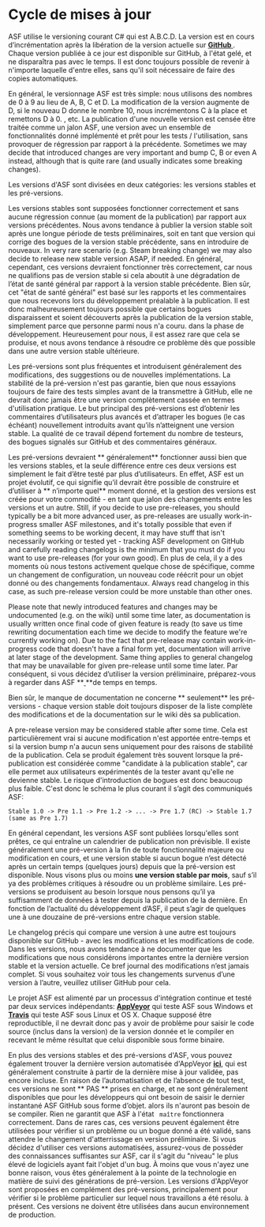 # Cycle de mises à jour

ASF utilise le versioning courant C# qui est A.B.C.D. La version est en cours d’incrémentation après la libération de la version actuelle sur **[ GitHub ](https://github.com/JustArchiNET/ArchiSteamFarm/releases)**. Chaque version publiée à ce jour est disponible sur GitHub, à l'état gelé, et ne disparaîtra pas avec le temps. Il est donc toujours possible de revenir à n'importe laquelle d'entre elles, sans qu'il soit nécessaire de faire des copies automatiques.

En général, le versionnage ASF est très simple: nous utilisons des nombres de 0 à 9 au lieu de A, B, C et D. La modification de la version augmente de D, si le nouveau D donne le nombre 10, nous incrémentons C à la place et remettons D à 0. , etc. La publication d'une nouvelle version est censée être traitée comme un jalon ASF, une version avec un ensemble de fonctionnalités donné implémenté et prêt pour les tests / l'utilisation, sans provoquer de régression par rapport à la précédente. Sometimes we may decide that introduced changes are very important and bump C, B or even A instead, although that is quite rare (and usually indicates some breaking changes).

Les versions d'ASF sont divisées en deux catégories: les versions stables et les pré-versions.

Les versions stables sont supposées fonctionner correctement et sans aucune régression connue (au moment de la publication) par rapport aux versions précédentes. Nous avons tendance à publier la version stable soit après une longue période de tests préliminaires, soit en tant que version qui corrige des bogues de la version stable précédente, sans en introduire de nouveaux. In very rare scenario (e.g. Steam breaking change) we may also decide to release new stable version ASAP, if needed. En général, cependant, ces versions devraient fonctionner très correctement, car nous ne qualifions pas de version stable si cela aboutit à une dégradation de l’état de santé général par rapport à la version stable précédente. Bien sûr, cet "état de santé général" est basé sur les rapports et les commentaires que nous recevons lors du développement préalable à la publication. Il est donc malheureusement toujours possible que certains bogues disparaissent et soient découverts après la publication de la version stable, simplement parce que personne parmi nous n'a couru. dans la phase de développement. Heureusement pour nous, il est assez rare que cela se produise, et nous avons tendance à résoudre ce problème dès que possible dans une autre version stable ultérieure.

Les pré-versions sont plus fréquentes et introduisent généralement des modifications, des suggestions ou de nouvelles implémentations. La stabilité de la pré-version n'est pas garantie, bien que nous essayions toujours de faire des tests simples avant de la transmettre à GitHub, elle ne devrait donc jamais être une version complètement cassée en termes d'utilisation pratique. Le but principal des pré-versions est d’obtenir les commentaires d’utilisateurs plus avancés et d’attraper les bogues (le cas échéant) nouvellement introduits avant qu’ils n’atteignent une version stable. La qualité de ce travail dépend fortement du nombre de testeurs, des bogues signalés sur GitHub et des commentaires généraux.

Les pré-versions devraient ** généralement** fonctionner aussi bien que les versions stables, et la seule différence entre ces deux versions est simplement le fait d’être testé par plus d’utilisateurs. En effet, ASF est un projet évolutif, ce qui signifie qu’il devrait être possible de construire et d’utiliser à ** n’importe quel** moment donné, et la gestion des versions est créée pour votre commodité - en tant que jalon des changements entre les versions et un autre. Still, if you decide to use pre-releases, you should typically be a bit more advanced user, as pre-releases are usually work-in-progress smaller ASF milestones, and it's totally possible that even if something seems to be working decent, it may have stuff that isn't necessarily working or tested yet - tracking ASF development on GitHub and carefully reading changelogs is the minimum that you must do if you want to use pre-releases (for your own good). En plus de cela, il y a des moments où nous testons activement quelque chose de spécifique, comme un changement de configuration, un nouveau code réécrit pour un objet donné ou des changements fondamentaux. Always read changelog in this case, as such pre-release version could be more unstable than other ones.

Please note that newly introduced features and changes may be undocumented (e.g. on the wiki) until some time later, as documentation is usually written once final code of given feature is ready (to save us time rewriting documentation each time we decide to modify the feature we're currently working on). Due to the fact that pre-release may contain work-in-progress code that doesn't have a final form yet, documentation will arrive at later stage of the development. Same thing applies to general changelog that may be unavailable for given pre-release until some time later. Par conséquent, si vous décidez d’utiliser la version préliminaire, préparez-vous à regarder dans ASF **[ ](https://github.com/JustArchiNET/ArchiSteamFarm/commits/master)**de temps en temps.

Bien sûr, le manque de documentation ne concerne ** seulement** les pré-versions - chaque version stable doit toujours disposer de la liste complète des modifications et de la documentation sur le wiki dès sa publication.

A pre-release version may be considered stable after some time. Cela est particulièrement vrai si aucune modification n'est apportée entre-temps et si la version bump n'a aucun sens uniquement pour des raisons de stabilité de la publication. Cela se produit également très souvent lorsque la pré-publication est considérée comme "candidate à la publication stable", car elle permet aux utilisateurs expérimentés de la tester avant qu'elle ne devienne stable. Le risque d'introduction de bogues est donc beaucoup plus faible. C'est donc le schéma le plus courant il s’agit des communiqués ASF:

```text
Stable 1.0 -> Pre 1.1 -> Pre 1.2 -> ... -> Pre 1.7 (RC) -> Stable 1.7 (same as Pre 1.7)
```

En général cependant, les versions ASF sont publiées lorsqu'elles sont prêtes, ce qui entraîne un calendrier de publication non prévisible. Il existe généralement une pré-version à la fin de toute fonctionnalité majeure ou modification en cours, et une version stable si aucun bogue n’est détecté après un certain temps (quelques jours) depuis que la pré-version est disponible. Nous visons plus ou moins **une version stable par mois**, sauf s’il ya des problèmes critiques à résoudre ou un problème similaire. Les pré-versions se produisent au besoin lorsque nous pensons qu’il ya suffisamment de données à tester depuis la publication de la dernière. En fonction de l’actualité du développement d’ASF, il peut s’agir de quelques une à une douzaine de pré-versions entre chaque version stable.

Le changelog précis qui compare une version à une autre est toujours disponible sur GitHub - avec les modifications et les modifications de code. Dans les versions, nous avons tendance à ne documenter que les modifications que nous considérons importantes entre la dernière version stable et la version actuelle. Ce bref journal des modifications n’est jamais complet. Si vous souhaitez voir tous les changements survenus d’une version à l’autre, veuillez utiliser GitHub pour cela.

Le projet ASF est alimenté par un processus d'intégration continue et testé par deux services indépendants: **[ AppVeyor](https://ci.appveyor.com/project/JustArchi/ArchiSteamFarm)** qui teste ASF sous Windows et **[Travis](https://travis-ci.com/JustArchiNET/ArchiSteamFarm)** qui teste ASF sous Linux et OS X. Chaque supposé être reproductible, il ne devrait donc pas y avoir de problème pour saisir le code source (inclus dans la version) de la version donnée et le compiler en recevant le même résultat que celui disponible sous forme binaire.

En plus des versions stables et des pré-versions d'ASF, vous pouvez également trouver la dernière version automatisée d'AppVeyor **[ ici](https://ci.appveyor.com/project/JustArchi/ArchiSteamFarm)**, qui est généralement construite à partir de la dernière mise à jour validée, pas encore incluse. En raison de l’automatisation et de l’absence de tout test, ces versions ne sont ** PAS ** prises en charge, et ne sont généralement disponibles que pour les développeurs qui ont besoin de saisir le dernier instantané ASF GitHub sous forme d’objet. alors ils n'auront pas besoin de se compiler. Rien ne garantit que ASF à l'état ` maître` fonctionnera correctement. Dans de rares cas, ces versions peuvent également être utilisées pour vérifier si un problème ou un bogue donné a été validé, sans attendre le changement d'atterrissage en version préliminaire. Si vous décidez d'utiliser ces versions automatisées, assurez-vous de posséder des connaissances suffisantes sur ASF, car il s'agit du "niveau" le plus élevé de logiciels ayant fait l'objet d'un bug. À moins que vous n'ayez une bonne raison, vous êtes généralement à la pointe de la technologie en matière de suivi des générations de pré-version. Les versions d'AppVeyor sont proposées en complément des pré-versions, principalement pour vérifier si le problème particulier sur lequel nous travaillons a été résolu. à présent. Ces versions ne doivent être utilisées dans aucun environnement de production.